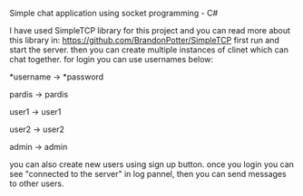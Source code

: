 Simple chat application using socket programming - C#

I have used SimpleTCP library for this project and you can read more about this library in: https://github.com/BrandonPotter/SimpleTCP
first run and start the server. then you can create multiple instances of clinet which can chat together. for login you can use usernames below:

*username -> *password

  pardis  ->   pardis
  
  user1   ->  user1
  
  user2   ->   user2
  
  admin   ->   admin
   
you can also create new users using sign up button. once you login you can see "connected to the server" in log pannel, then you can send messages to other users.
